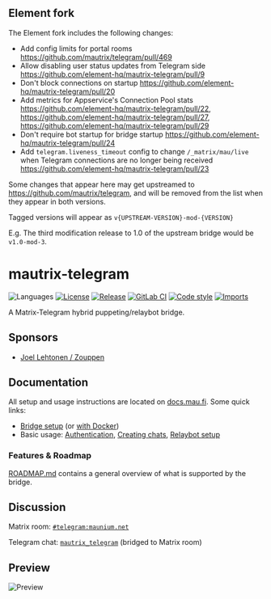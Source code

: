 ## Element fork

The Element fork includes the following changes:
 - Add config limits for portal rooms https://github.com/mautrix/telegram/pull/469
 - Allow disabling user status updates from Telegram side https://github.com/element-hq/mautrix-telegram/pull/9
 - Don't block connections on startup https://github.com/element-hq/mautrix-telegram/pull/20
 - Add metrics for Appservice's Connection Pool stats https://github.com/element-hq/mautrix-telegram/pull/22, https://github.com/element-hq/mautrix-telegram/pull/27, https://github.com/element-hq/mautrix-telegram/pull/29
 - Don't require bot startup for bridge startup https://github.com/element-hq/mautrix-telegram/pull/24
 - Add `telegram.liveness_timeout` config to change `/_matrix/mau/live` when Telegram connections are no longer being received https://github.com/element-hq/mautrix-telegram/pull/23

Some changes that appear here may get upstreamed to https://github.com/mautrix/telegram, and will be removed from
the list when they appear in both versions.

Tagged versions will appear as `v{UPSTREAM-VERSION}-mod-{VERSION}`

E.g. The third modification release to 1.0 of the upstream bridge would be `v1.0-mod-3`.

# mautrix-telegram
![Languages](https://img.shields.io/github/languages/top/mautrix/telegram.svg)
[![License](https://img.shields.io/github/license/mautrix/telegram.svg)](LICENSE)
[![Release](https://img.shields.io/github/release/mautrix/telegram/all.svg)](https://github.com/mautrix/telegram/releases)
[![GitLab CI](https://mau.dev/mautrix/telegram/badges/master/pipeline.svg)](https://mau.dev/mautrix/telegram/container_registry)
[![Code style](https://img.shields.io/badge/code%20style-black-000000.svg)](https://github.com/psf/black)
[![Imports](https://img.shields.io/badge/%20imports-isort-%231674b1?style=flat&labelColor=ef8336)](https://pycqa.github.io/isort/)

A Matrix-Telegram hybrid puppeting/relaybot bridge.

## Sponsors
* [Joel Lehtonen / Zouppen](https://github.com/zouppen)

## Documentation
All setup and usage instructions are located on
[docs.mau.fi](https://docs.mau.fi/bridges/python/telegram/index.html).
Some quick links:

* [Bridge setup](https://docs.mau.fi/bridges/python/setup.html?bridge=telegram)
  (or [with Docker](https://docs.mau.fi/bridges/general/docker-setup.html?bridge=telegram))
* Basic usage: [Authentication](https://docs.mau.fi/bridges/python/telegram/authentication.html),
  [Creating chats](https://docs.mau.fi/bridges/python/telegram/creating-and-managing-chats.html),
  [Relaybot setup](https://docs.mau.fi/bridges/python/telegram/relay-bot.html)

### Features & Roadmap
[ROADMAP.md](https://github.com/mautrix/telegram/blob/master/ROADMAP.md)
contains a general overview of what is supported by the bridge.

## Discussion
Matrix room: [`#telegram:maunium.net`](https://matrix.to/#/#telegram:maunium.net)

Telegram chat: [`mautrix_telegram`](https://t.me/mautrix_telegram) (bridged to Matrix room)

## Preview
![Preview](preview.png)
